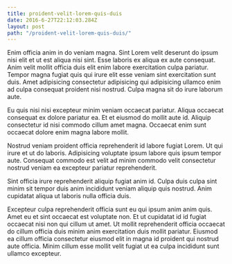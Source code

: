 ```yaml
---
title: proident-velit-lorem-quis-duis
date: 2016-6-27T22:12:03.284Z
layout: post
path: "/proident-velit-lorem-quis-duis/"
---
```


Enim officia anim in do veniam magna. Sint Lorem velit deserunt do ipsum nisi elit et ut est aliqua nisi sint. Esse laboris ex aliqua ex aute consequat. Anim velit mollit officia duis elit enim labore exercitation culpa pariatur. Tempor magna fugiat quis qui irure elit esse veniam sint exercitation sunt duis. Amet adipisicing consectetur adipisicing qui adipisicing ullamco enim ad culpa consequat proident nisi nostrud. Culpa magna sit do irure laborum aute.

Eu quis nisi nisi excepteur minim veniam occaecat pariatur. Aliqua occaecat consequat ex dolore pariatur ea. Et et eiusmod do mollit aute id. Aliquip consectetur id nisi commodo cillum amet magna. Occaecat enim sunt occaecat dolore enim magna labore mollit.

Nostrud veniam proident officia reprehenderit id labore fugiat Lorem. Ut qui irure et ut do laboris. Adipisicing voluptate ipsum labore quis ipsum tempor aute. Consequat commodo est velit ad minim commodo velit consectetur nostrud veniam ea excepteur pariatur reprehenderit.

Sint officia irure reprehenderit aliquip fugiat anim id. Culpa duis culpa sint minim sit tempor duis anim incididunt veniam aliquip quis nostrud. Anim cupidatat aliqua ut laboris nulla officia duis.

Excepteur culpa reprehenderit officia sunt eu qui ipsum anim anim quis. Amet eu et sint occaecat est voluptate non. Et ut cupidatat id id fugiat occaecat nisi non qui cillum ut amet. Ut mollit reprehenderit officia occaecat do cillum officia duis minim anim exercitation duis mollit pariatur. Eiusmod ea cillum officia consectetur eiusmod elit in magna id proident qui nostrud aute officia. Minim cillum esse mollit velit fugiat ut ea culpa incididunt sunt ullamco excepteur.